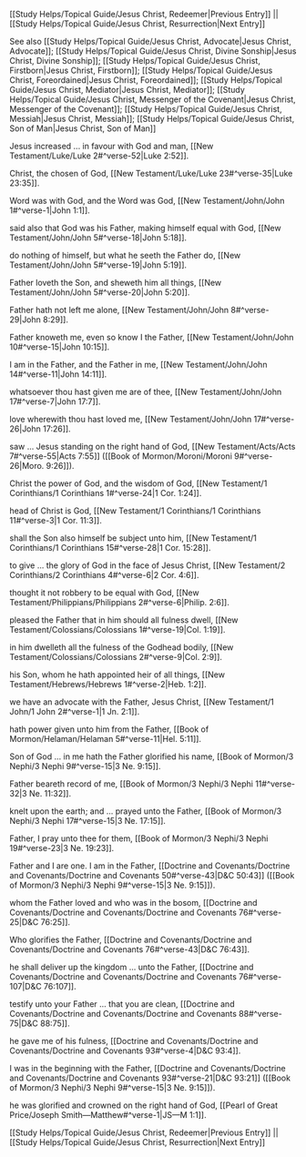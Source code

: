 [[Study Helps/Topical Guide/Jesus Christ, Redeemer|Previous Entry]]  ||  [[Study Helps/Topical Guide/Jesus Christ, Resurrection|Next Entry]]

 See also [[Study Helps/Topical Guide/Jesus Christ, Advocate|Jesus Christ, Advocate]]; [[Study Helps/Topical Guide/Jesus Christ, Divine Sonship|Jesus Christ, Divine Sonship]]; [[Study Helps/Topical Guide/Jesus Christ, Firstborn|Jesus Christ, Firstborn]]; [[Study Helps/Topical Guide/Jesus Christ, Foreordained|Jesus Christ, Foreordained]]; [[Study Helps/Topical Guide/Jesus Christ, Mediator|Jesus Christ, Mediator]]; [[Study Helps/Topical Guide/Jesus Christ, Messenger of the Covenant|Jesus Christ, Messenger of the Covenant]]; [[Study Helps/Topical Guide/Jesus Christ, Messiah|Jesus Christ, Messiah]]; [[Study Helps/Topical Guide/Jesus Christ, Son of Man|Jesus Christ, Son of Man]]

 Jesus increased ... in favour with God and man, [[New Testament/Luke/Luke 2#^verse-52|Luke 2:52]].

 Christ, the chosen of God, [[New Testament/Luke/Luke 23#^verse-35|Luke 23:35]].

 Word was with God, and the Word was God, [[New Testament/John/John 1#^verse-1|John 1:1]].

 said also that God was his Father, making himself equal with God, [[New Testament/John/John 5#^verse-18|John 5:18]].

 do nothing of himself, but what he seeth the Father do, [[New Testament/John/John 5#^verse-19|John 5:19]].

 Father loveth the Son, and sheweth him all things, [[New Testament/John/John 5#^verse-20|John 5:20]].

 Father hath not left me alone, [[New Testament/John/John 8#^verse-29|John 8:29]].

 Father knoweth me, even so know I the Father, [[New Testament/John/John 10#^verse-15|John 10:15]].

 I am in the Father, and the Father in me, [[New Testament/John/John 14#^verse-11|John 14:11]].

 whatsoever thou hast given me are of thee, [[New Testament/John/John 17#^verse-7|John 17:7]].

 love wherewith thou hast loved me, [[New Testament/John/John 17#^verse-26|John 17:26]].

 saw ... Jesus standing on the right hand of God, [[New Testament/Acts/Acts 7#^verse-55|Acts 7:55]] ([[Book of Mormon/Moroni/Moroni 9#^verse-26|Moro. 9:26]]).

 Christ the power of God, and the wisdom of God, [[New Testament/1 Corinthians/1 Corinthians 1#^verse-24|1 Cor. 1:24]].

 head of Christ is God, [[New Testament/1 Corinthians/1 Corinthians 11#^verse-3|1 Cor. 11:3]].

 shall the Son also himself be subject unto him, [[New Testament/1 Corinthians/1 Corinthians 15#^verse-28|1 Cor. 15:28]].

 to give ... the glory of God in the face of Jesus Christ, [[New Testament/2 Corinthians/2 Corinthians 4#^verse-6|2 Cor. 4:6]].

 thought it not robbery to be equal with God, [[New Testament/Philippians/Philippians 2#^verse-6|Philip. 2:6]].

 pleased the Father that in him should all fulness dwell, [[New Testament/Colossians/Colossians 1#^verse-19|Col. 1:19]].

 in him dwelleth all the fulness of the Godhead bodily, [[New Testament/Colossians/Colossians 2#^verse-9|Col. 2:9]].

 his Son, whom he hath appointed heir of all things, [[New Testament/Hebrews/Hebrews 1#^verse-2|Heb. 1:2]].

 we have an advocate with the Father, Jesus Christ, [[New Testament/1 John/1 John 2#^verse-1|1 Jn. 2:1]].

 hath power given unto him from the Father, [[Book of Mormon/Helaman/Helaman 5#^verse-11|Hel. 5:11]].

 Son of God ... in me hath the Father glorified his name, [[Book of Mormon/3 Nephi/3 Nephi 9#^verse-15|3 Ne. 9:15]].

 Father beareth record of me, [[Book of Mormon/3 Nephi/3 Nephi 11#^verse-32|3 Ne. 11:32]].

 knelt upon the earth; and ... prayed unto the Father, [[Book of Mormon/3 Nephi/3 Nephi 17#^verse-15|3 Ne. 17:15]].

 Father, I pray unto thee for them, [[Book of Mormon/3 Nephi/3 Nephi 19#^verse-23|3 Ne. 19:23]].

 Father and I are one. I am in the Father, [[Doctrine and Covenants/Doctrine and Covenants/Doctrine and Covenants 50#^verse-43|D&C 50:43]] ([[Book of Mormon/3 Nephi/3 Nephi 9#^verse-15|3 Ne. 9:15]]).

 whom the Father loved and who was in the bosom, [[Doctrine and Covenants/Doctrine and Covenants/Doctrine and Covenants 76#^verse-25|D&C 76:25]].

 Who glorifies the Father, [[Doctrine and Covenants/Doctrine and Covenants/Doctrine and Covenants 76#^verse-43|D&C 76:43]].

 he shall deliver up the kingdom ... unto the Father, [[Doctrine and Covenants/Doctrine and Covenants/Doctrine and Covenants 76#^verse-107|D&C 76:107]].

 testify unto your Father ... that you are clean, [[Doctrine and Covenants/Doctrine and Covenants/Doctrine and Covenants 88#^verse-75|D&C 88:75]].

 he gave me of his fulness, [[Doctrine and Covenants/Doctrine and Covenants/Doctrine and Covenants 93#^verse-4|D&C 93:4]].

 I was in the beginning with the Father, [[Doctrine and Covenants/Doctrine and Covenants/Doctrine and Covenants 93#^verse-21|D&C 93:21]] ([[Book of Mormon/3 Nephi/3 Nephi 9#^verse-15|3 Ne. 9:15]]).

 he was glorified and crowned on the right hand of God, [[Pearl of Great Price/Joseph Smith—Matthew#^verse-1|JS—M 1:1]].

[[Study Helps/Topical Guide/Jesus Christ, Redeemer|Previous Entry]]  ||  [[Study Helps/Topical Guide/Jesus Christ, Resurrection|Next Entry]]